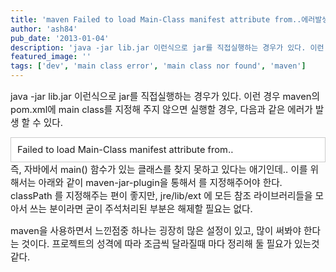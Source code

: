 ```yaml
---
title: 'maven Failed to load Main-Class manifest attribute from..에러발생시.'
author: 'ash84'
pub_date: '2013-01-04'
description: 'java -jar lib.jar 이런식으로 jar를 직접실행하는 경우가 있다. 이런 경우 maven의 pom.xml에 main class를 지정해 주지 않으면 실행할 경우, 다음과 같은 에러가 발생 할 수 있다.'
featured_image: ''
tags: ['dev', 'main class error', 'main class nor found', 'maven']
---
```



<span style="font-size: 11pt;">java -jar lib.jar 이런식으로 jar를 직접실행하는 경우가 있다. 이런 경우 maven의 pom.xml에 main class를 지정해 주지 않으면 실행할 경우, 다음과 같은 에러가 발생 할 수 있다. </span>

<div class="txc-textbox" style="border: 1px solid rgb(203, 203, 203); background-color: rgb(255, 255, 255); padding: 10px;"><span style="font-size: 11pt;">Failed to load Main-Class manifest attribute from..</span>

</div><span style="font-size: 11pt;">즉, 자바에서 main() 함수가 있는 클래스를 찾지 못하고 있다는 애기인데.. 이를 위해서는 아래와 같이 maven-jar-plugin을 통해서 <mainClass>를 지정해주어야 한다. classPath 를 지정해주는 편이 좋지만, jre/lib/ext 에 모든 참조 라이브러리들을 모아서 쓰는 분이라면 굳이 주석처리된 부분은 해제할 필요는 없다. </span>

<span style="font-size: 11pt;">  
<script src="https://gist.github.com/4442115.js"></script>  
</span>

<span style="font-size: 11pt;">maven을 사용하면서 느낀점중 하나는 굉장히 많은 설정이 있고, 많이 써봐야 한다는 것이다. 프로젝트의 성격에 따라 조금씩 달라질때 마다 정리해 둘 필요가 있는것 같다. </span>



